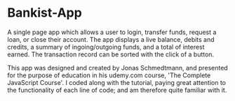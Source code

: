 # Bankist-App
A single page app which allows a user to login, transfer funds, request a loan, or close their account. The app displays a live balance, debits and credits, a summary of ingoing/outgoing funds, and a total of interest earned. The transaction record can be sorted with the click of a button.

This app was designed and created by Jonas Schmedtmann, and presented for the purpose of education in his udemy.com course, 'The Complete JavaScript Course'. I coded along with the tutorial, paying great attention to the functionality of each line of code; and am therefore quite familiar with it.
